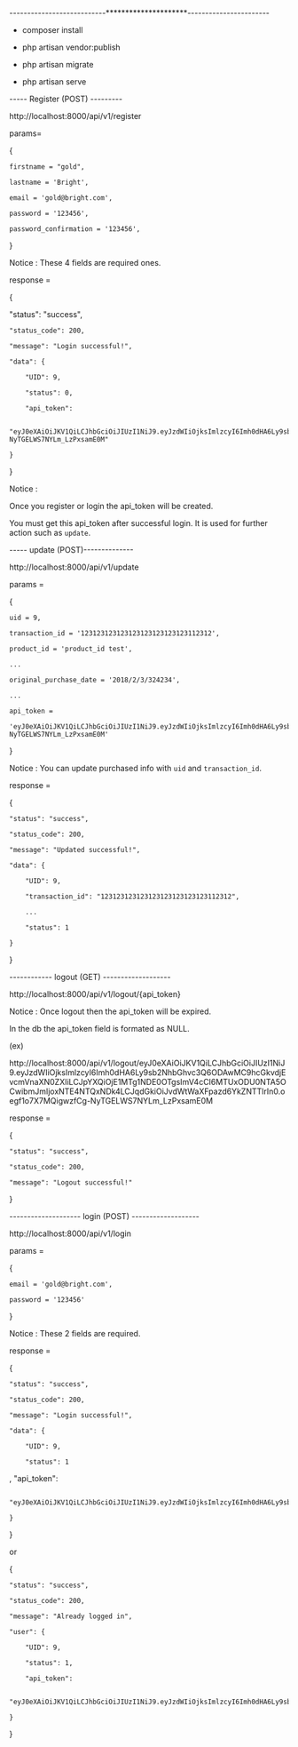 ---------------------------*********************-----------------------

-  composer install

-  php artisan vendor:publish

-  php artisan migrate

-  php artisan serve



----- Register    (POST) ---------

http://localhost:8000/api/v1/register 

params=

{

    firstname = "gold",

    lastname = 'Bright',

    email = 'gold@bright.com',

    password = '123456',

    password_confirmation = '123456',

}

Notice : These 4 fields are required ones.

response = 

{

   "status": "success",

    "status_code": 200,

    "message": "Login successful!",

    "data": {

        "UID": 9,

        "status": 0,

        "api_token": 
        
        "eyJ0eXAiOiJKV1QiLCJhbGciOiJIUzI1NiJ9.eyJzdWIiOjksImlzcyI6Imh0dHA6Ly9sb2NhbGhvc3Q6ODAwMC9hcGkvdjEvcmVnaXN0ZXIiLCJpYXQiOjE1MTg1NDE0OTgsImV4cCI6MTUxODU0NTA5OCwibmJmIjoxNTE4NTQxNDk4LCJqdGkiOiJvdWtWaXFpazd6YkZNTTlrIn0.oegf1o7X7MQigwzfCg-NyTGELWS7NYLm_LzPxsamE0M"

    }

}

Notice :

Once you register or login the api_token will be created.

You must get this api_token after successful login. It is used for further action such as `update`.

----- update    (POST)--------------

http://localhost:8000/api/v1/update 

params = 

{

    uid = 9,

    transaction_id = '123123123123123123123123123112312',

    product_id = 'product_id test',

    ...

    original_purchase_date = '2018/2/3/324234',

    ...

    api_token = 
    
    'eyJ0eXAiOiJKV1QiLCJhbGciOiJIUzI1NiJ9.eyJzdWIiOjksImlzcyI6Imh0dHA6Ly9sb2NhbGhvc3Q6ODAwMC9hcGkvdjEvcmVnaXN0ZXIiLCJpYXQiOjE1MTg1NDE0OTgsImV4cCI6MTUxODU0NTA5OCwibmJmIjoxNTE4NTQxNDk4LCJqdGkiOiJvdWtWaXFpazd6YkZNTTlrIn0.oegf1o7X7MQigwzfCg-NyTGELWS7NYLm_LzPxsamE0M'

}

Notice : You can update purchased info with `uid` and `transaction_id`. 

response = 

{
    
    "status": "success",

    "status_code": 200,

    "message": "Updated successful!",

    "data": {

        "UID": 9,

        "transaction_id": "123123123123123123123123123112312",

        ...

        "status": 1

    }

}

------------ logout     (GET) -------------------

http://localhost:8000/api/v1/logout/{api_token}

Notice : Once logout then the api_token will be expired.

In the db the api_token field is formated as NULL.

(ex)

http://localhost:8000/api/v1/logout/eyJ0eXAiOiJKV1QiLCJhbGciOiJIUzI1NiJ9.eyJzdWIiOjksImlzcyI6Imh0dHA6Ly9sb2NhbGhvc3Q6ODAwMC9hcGkvdjEvcmVnaXN0ZXIiLCJpYXQiOjE1MTg1NDE0OTgsImV4cCI6MTUxODU0NTA5OCwibmJmIjoxNTE4NTQxNDk4LCJqdGkiOiJvdWtWaXFpazd6YkZNTTlrIn0.oegf1o7X7MQigwzfCg-NyTGELWS7NYLm_LzPxsamE0M

response =

{

    "status": "success",

    "status_code": 200,

    "message": "Logout successful!"

}

-------------------- login      (POST) -------------------

http://localhost:8000/api/v1/login 

params = 

{

	email = 'gold@bright.com',

	password = '123456'

}

Notice : These 2 fields are required.

response =

{

    "status": "success",

    "status_code": 200,

    "message": "Login successful!",

    "data": {

        "UID": 9,

        "status": 1
,
        "api_token":

        "eyJ0eXAiOiJKV1QiLCJhbGciOiJIUzI1NiJ9.eyJzdWIiOjksImlzcyI6Imh0dHA6Ly9sb2NhbGhvc3Q6ODAwMC9hcGkvdjEvbG9naW4iLCJpYXQiOjE1MTg1NDcxNjUsImV4cCI6MTUxODU1MDc2NSwibmJmIjoxNTE4NTQ3MTY1LCJqdGkiOiJIQ3A4NER5VjFIeVo4dG5MIn0.BGXey_yc7QCDwz3hva6SKdHPcV6Y1HeIHqj6gbP026k"
    
    }

}

or 

{

    "status": "success",

    "status_code": 200,

    "message": "Already logged in",

    "user": {

        "UID": 9,

        "status": 1,

        "api_token":

        "eyJ0eXAiOiJKV1QiLCJhbGciOiJIUzI1NiJ9.eyJzdWIiOjksImlzcyI6Imh0dHA6Ly9sb2NhbGhvc3Q6ODAwMC9hcGkvdjEvbG9naW4iLCJpYXQiOjE1MTg1NDcxNjUsImV4cCI6MTUxODU1MDc2NSwibmJmIjoxNTE4NTQ3MTY1LCJqdGkiOiJIQ3A4NER5VjFIeVo4dG5MIn0.BGXey_yc7QCDwz3hva6SKdHPcV6Y1HeIHqj6gbP026k"

    }

}